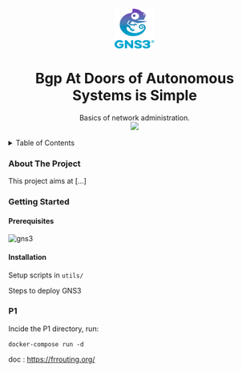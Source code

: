 <!-- TITLE -->
<br />
<div align="center">
  <img src="logo.png" alt="Logo" width="80" height="80">
  <h1 align="center">Bgp At Doors of Autonomous Systems is Simple</h3>
  <p align="center">
    Basics of network administration.
    <br><img src="https://github.com/Ant0wan/Bgp-At-Doors-of-Autonomous-Systems-is-Simple/actions/workflows/docker-compose-check.yaml/badge.svg">
  </p>
</div>

<!-- TABLE OF CONTENTS -->
<details>
  <summary>Table of Contents</summary>
  <ol>
    <li>
      <a href="#about-the-project">About The Project</a>
    </li>
    <li>
      <a href="#getting-started">Getting Started</a>
      <ul>
        <li><a href="#prerequisites">Prerequisites</a></li>
        <li><a href="#installation">Installation</a></li>
      </ul>
    </li>
  </ol>
</details>


### About The Project

This project aims at [...]


### Getting Started

#### Prerequisites

![gns3](https://www.gns3.com/software)


#### Installation

Setup scripts in `utils/`

Steps to deploy GNS3

### P1

Incide the P1 directory, run:

```shell
docker-compose run -d
```

doc : https://frrouting.org/

